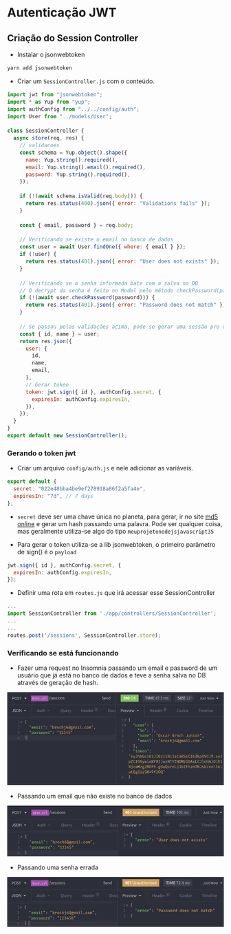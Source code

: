 # Autenticação JWT

## Criação do Session Controller

- Instalar o jsonwebtoken

```bash
yarn add jsonwebtoken
```

- Criar um `SessionController.js` com o conteúdo.

```js
import jwt from "jsonwebtoken";
import * as Yup from "yup";
import authConfig from "../../config/auth";
import User from "../models/User";

class SessionController {
  async store(req, res) {
    // validacoes
    const schema = Yup.object().shape({
      name: Yup.string().required(),
      email: Yup.string().email().required(),
      password: Yup.string().required(),
    });

    if (!(await schema.isValid(req.body))) {
      return res.status(400).json({ error: "Validations fails" });
    }

    const { email, password } = req.body;

    // Verificando se existe o email no banco de dados
    const user = await User.findOne({ where: { email } });
    if (!user) {
      return res.status(401).json({ error: "User does not exists" });
    }

    // Verificando se a senha informada bate com a salva no DB
    // O decrypt da senha é feito no Model pelo método checkPassword(password))
    if (!(await user.checkPassword(password))) {
      return res.status(401).json({ error: "Password does not match" });
    }

    // Se passou pelas validações acima, pode-se gerar uma sessão pro usuário
    const { id, name } = user;
    return res.json({
      user: {
        id,
        name,
        email,
      },
      // Gerar token
      token: jwt.sign({ id }, authConfig.secret, {
        expiresIn: authConfig.expiresIn,
      }),
    });
  }
}
export default new SessionController();
```

### Gerando o token jwt

- Criar um arquivo `config/auth.js` e nele adicionar as variáveis.

```js
export default {
  secret: "022e48bba4be9ef278918a86f2a5fa4e",
  expiresIn: "7d", // 7 days
};
```

- `secret` deve ser uma chave única no planeta, para gerar, ir no site [md5 online](https://www.md5online.org/) e gerar um hash passando uma palavra. Pode ser qualquer coisa, mas geralmente utiliza-se algo do tipo `meuprojetonodejsjavascript35`

- Para gerar o token utiliza-se a lib jsonwebtoken, o primeiro parâmetro de sign() é o `payload`

```js
jwt.sign({ id }, authConfig.secret, {
  expiresIn: authConfig.expiresIn,
});
```

- Definir uma rota em `routes.js` que irá acessar esse SessionController

```js
...
import SessionController from './app/controllers/SessionController';
...
...
routes.post('/sessions', SessionController.store);
```

### Verificando se está funcionando

- Fazer uma request no Insomnia passando um email e password de um usuário que já está no banco de dados e teve a senha salva no DB através de geração de hash.

![img](imgs/jwt.png)

- Passando um email que não existe no banco de dados

![img](imgs/jwt-email.png)

- Passando uma senha errada

![img](imgs/jwt-pw.png)

